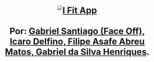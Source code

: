 <h1 align="center">
    <a href="https://i-fit-delivery.github.io/I-Fit-App/"><img alt="I Fit App" src="https://res.cloudinary.com/face-studio/image/upload/v1631386225/I%20Fit/appbannergit_ce6llw.jpg"/>
    <br></a>
<br>
Por: 
<a href="https://github.com/OFaceOff">Gabriel Santiago (Face Off), Icaro Delfino, Filipe Asafe Abreu Matos, Gabriel da Silva Henriques</a>.
